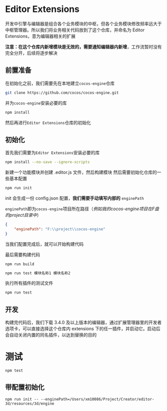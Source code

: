 # Editor Extensions

开发中引擎与编辑器是组合各个业务模块的中枢，但各个业务模块修改频率远大于中枢管理器。所以我们将业务相关代码放到了这个仓库，并命名为 Editor Extensions，意为编辑器相关的扩展

**注意：在这个仓库内新增模块是无效的，需要通知编辑器内新增**，工作流暂时没有完全分开，后续将逐步解决

## 前置准备
在初始化之前，我们需要先在本地建立`cocos-engine`仓库
```bash
git clone https://github.com/cocos/cocos-engine.git
```
并为`cocos-engine`安装必要的库
```bash
npm install
```
然后再进行`Editor Extensions`仓库的初始化

## 初始化

首先我们需要为`Editor Extensions`安装必要的库

```bash
npm install --no-save --ignore-scripts
```

新建一个功能模块并创建 .editor.js 文件，然后构建模块
然后需要初始化仓库的一些基本配置

```bash
npm run init
```

init 会生成一份 config.json 配置，**我们需要手动填写内部的** `enginePath`

`enginePath`即为`cocos-engine`项目所在路径（*例如我的cocos-engine项目在F盘的project目录中*）
```json
{
    "enginePath": "F:\\project\\cocos-engine"
}
```

当我们配置完成后，就可以开始构建代码

最后需要构建代码

```bash
npm run build
```

```bash
npm run test 模块名称1 模块名称2 
```

执行所有插件的测试文件
```bash
npm run test

```

## 开发

构建完代码后，我们下载 3.4.0 及以上版本的编辑器，通过扩展管理器里的开发者选项卡，可以直接选择这个仓库内 extensions 下的任一插件，并启动它。启动后会自动关闭内置的同名插件，以达到替换的目的

# 测试

```bash
npm test
```

## 带配置初始化

```
npm run init -- --enginePath=/Users/xm10086/Project/Creator/editor-3d/resources/3d/engine
```
